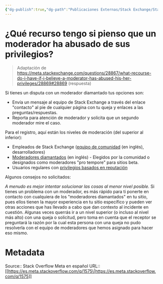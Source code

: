 ```yaml
---
{"dg-publish":true,"dg-path":"Publicaciones Externas/Stack Exchange/Stack Overflow en español/Stack Overflow en español Meta/es.meta.stackoverflow.com-1575.md","permalink":"/publicaciones-externas/stack-exchange/stack-overflow-en-espanol/stack-overflow-en-espanol-meta/es-meta-stackoverflow-com-1575/","title":"¿Qué recurso tengo si pienso que un moderador ha abusado de sus privilegios?","hide":true,"noteIcon":"default","created":"2024-04-03T12:49:10.373-06:00","updated":"2024-04-05T16:43:59.969-06:00"}
---
```


# ¿Qué recurso tengo si pienso que un moderador ha abusado de sus privilegios?

> Adaptación de https://meta.stackexchange.com/questions/28867/what-recourse-do-i-have-if-i-believe-a-moderator-has-abused-his-her-privileges/28869#28869 (respuesta)

Si tienes un disputa con un moderador diamantado tus opciones son:

- Envía un mensaje al equipo de Stack Exchange a través del enlace "contacto" al pie de cualquier página con tu queja y enlaces a las preguntas/respuestas. 
- Reporta para atención de moderador y solicita que un segundo moderador mire el caso.

Para el registro, aquí están los niveles de moderación (del superior al inferior):

- Empleados de Stack Exchange ([equipo de comunidad][1] (en inglés), desarrolladores)
- [Moderadores diamantados][2] (en inglés) - Elegidos por la comunidad o designados como moderadores "pro tempore" para sitios beta.
- Usuarios regulares con [privilegios basados en reputación][3]

Algunos consejos no solicitados:

*A menudo es mejor intentar solucionar las cosas al menor nivel posible.* Si tienes un problema con un moderador, es más rápido para ti ponerte en contacto con cualquiera de los "moderadores diamantados" en tu sitio, pues ellos tienen la mayor experiencia en tu sitio específico y pueden ver otras acciones que has llevado a cabo que dan contexto al incidente en cuestión. Algunas veces querrás ir a un nivel superior (o incluso al nivel más alto) con una queja o solicitud, pero toma en cuenta que el receptor se preguntará la razón por la cual esta persona con una queja no pudo resolverla con el equipo de moderadores que hemos asignado para hacer eso mismo.


  [1]: https://meta.stackexchange.com/questions/99338/who-are-the-community-team-and-what-do-they-do
  [2]: http://stackexchange.com/about/moderators
  [3]: https://es.meta.stackoverflow.com/help/privileges?tab=moderation

# Metadata
Source:: Stack Overflow Meta en español
URL:: [[https://es.meta.stackoverflow.com/q/1575\|https://es.meta.stackoverflow.com/q/1575]]

